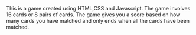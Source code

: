 This is a game created using HTML,CSS and Javascript. The game involves 16 cards or 8 pairs of cards. The game gives you a score based on how many cards you have matched and only ends
when all the cards have been matched.
